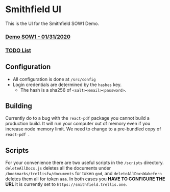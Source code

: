 # Smithfield UI

This is the UI for the Smithfield SOW1 Demo.

### [Demo SOW1 - 01/31/2020](DEMO.md)

### [TODO List](TODO.md)

## Configuration

- All configuration is done at `/src/config`
- Login credentials are determined by the `hashes` key.
	- The hash is a sha256 of `<salt><email><password>`.

## Building

Currently do to a bug with the  `react-pdf` package you cannot build a production build. It will run your computer out of memory even if you increase node memory limit. We need to change to a pre-bundled copy of `react-pdf `.

## Scripts

For your convenience there are two useful scripts in the `/scripts` directory. `deleteAllDocs.js` deletes all the documents under `/bookmarks/trellisfw/documents` for token `god`, and `deleteAllDocsWakefern` deletes them all for token `aaa`. In both cases you **HAVE TO CONFIGURE THE URL** it is currently set to `https://smithfield.trellis.one`.
